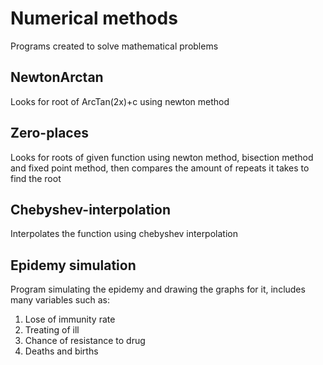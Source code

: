 # Numerical methods

Programs created to solve mathematical problems

## NewtonArctan

Looks for root of ArcTan(2x)+c using newton method

## Zero-places

Looks for roots of given function using newton method, bisection method and fixed point method, then compares the amount of repeats it takes to find the root

## Chebyshev-interpolation

Interpolates the function using chebyshev interpolation

## Epidemy simulation

Program simulating the epidemy and drawing the graphs for it, includes many variables such as:  

1. Lose of immunity rate
2. Treating of ill
3. Chance of resistance to drug
4. Deaths and births
